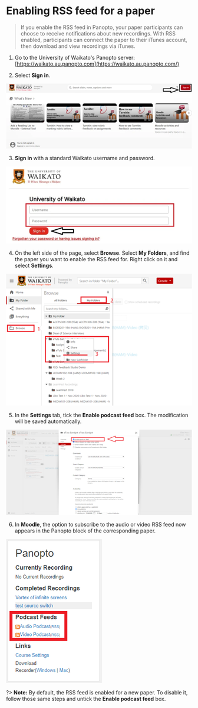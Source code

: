 # Enabling RSS feed for a paper

> If you enable the RSS feed in Panopto, your paper participants can choose to receive notifications about new recordings. With RSS enabled, participants can connect the paper to their iTunes account, then download and view recordings via iTunes.

1. Go to the University of Waikato's Panopto server: [https://waikato.au.panopto.com](https://waikato.au.panopto.com/)

2. Select **Sign in**.

![](images/panoptosigninhighlightguide.jpg)

3. **Sign in** with a standard Waikato username and password.

![](images/panoptosigninpage.jpg)

4. On the left side of the page, select **Browse**. Select **My Folders**, and find the paper you want to enable the RSS feed for. Right click on it and select **Settings**.

![](images/RSSSelectSettings.png)

5. In the **Settings** tab, tick the **Enable podcast feed** box. The modification will be saved automatically.

![](images/RSS2.png)

6. In **Moodle**, the option to subscribe to the audio or video RSS feed now appears in the Panopto block of the corresponding paper.

![](images/rssfeedinmoodle.png)

?> **Note:** By default, the RSS feed is enabled for a new paper. To disable it, follow those same steps and untick the **Enable podcast feed** box.
